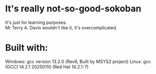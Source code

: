 # It's really not-so-good-sokoban
It's just for learning purposes.  
Mr Terry A. Davis wouldn't like it, it's overcomplicated.

# Built with:
Windows:
    gcc version 13.2.0 (Rev6, Built by MSYS2 project)
Linux:
    gcc (GCC) 14.2.1 20250110 (Red Hat 14.2.1-7)